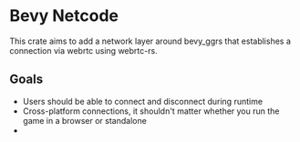 # Bevy Netcode

This crate aims to add a network layer around bevy_ggrs that establishes a connection via webrtc using webrtc-rs.

## Goals

- Users should be able to connect and disconnect during runtime
- Cross-platform connections, it shouldn't matter whether you run the game in a browser or standalone
- 

